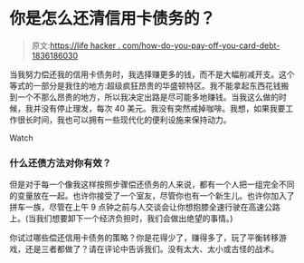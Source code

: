 # 你是怎么还清信用卡债务的？

> 原文:[https://life hacker . com/how-do-you-pay-off-you-card-debt-1836186030](https://lifehacker.com/how-did-you-pay-off-your-credit-card-debt-1836186030)

当我努力偿还我的信用卡债务时，我选择赚更多的钱，而不是大幅削减开支。这个等式的一部分是我住的地方:超级疯狂昂贵的华盛顿特区。我不能拿起东西花钱搬到一个不那么昂贵的地方，所以我决定出路是尽可能多地赚钱。当我这么做的时候，我并没有停止理发，每次 40 美元。我没有突然戒掉咖啡。我想，如果我要工作很长时间，我也可以拥有一些现代化的便利设施来保持动力。

Watch

### 什么还债方法对你有效？

但是对于每一个像我这样按照步骤偿还债务的人来说，都有一个人把一组完全不同的变量放在一起。也许你接受了一个室友，尽管你也有一个新生儿。也许你加入了拼车一族，尽管在上午 9 点钟之前与人交谈会让你想抱膝全速行驶在高速公路上。(当我们想要卸下一个经济负担时，我们会做出绝望的事情。)

你试过哪些偿还信用卡债务的策略？你是花得少了，赚得多了，玩了平衡转移游戏，还是三者都做了？请在评论中告诉我们。没有太大、太小或古怪的战术。